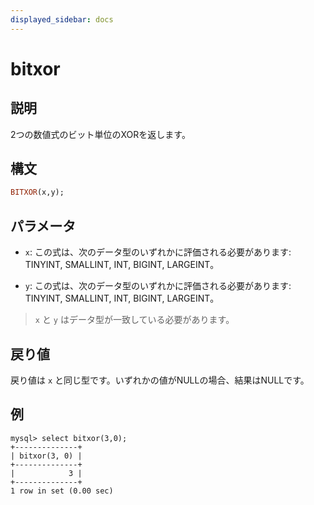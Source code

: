 ```yaml
---
displayed_sidebar: docs
---
```


# bitxor

## 説明

2つの数値式のビット単位のXORを返します。

## 構文

```Haskell
BITXOR(x,y);
```

## パラメータ

- `x`: この式は、次のデータ型のいずれかに評価される必要があります: TINYINT, SMALLINT, INT, BIGINT, LARGEINT。

- `y`: この式は、次のデータ型のいずれかに評価される必要があります: TINYINT, SMALLINT, INT, BIGINT, LARGEINT。

> `x` と `y` はデータ型が一致している必要があります。

## 戻り値

戻り値は `x` と同じ型です。いずれかの値がNULLの場合、結果はNULLです。

## 例

```Plain Text
mysql> select bitxor(3,0);
+--------------+
| bitxor(3, 0) |
+--------------+
|            3 |
+--------------+
1 row in set (0.00 sec)
```